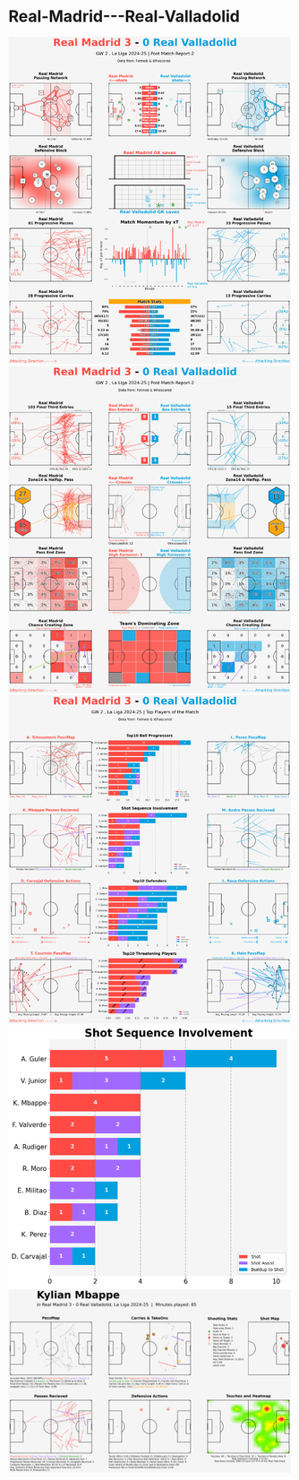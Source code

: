 # Real-Madrid---Real-Valladolid
![](Real_Madrid_vs_Real_Valladolid_Match_Report_1.png)
![](Real_Madrid_vs_Real_Valladolid_Match_Report_2.png)
![](Real_Madrid_vs_Real_Valladolid_Top_Players_Dashboard.png)
![](Read_Madrid_Shot_Sequence.png)
![](Kylian_Mbappe_in_Real_Madrid_vs_Real_Valladolid.png)

